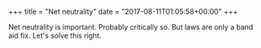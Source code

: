 +++
title = "Net neutrality"
date = "2017-08-11T01:05:58+00:00"
+++

Net neutrality is important. Probably critically so. But laws are only a band aid fix. Let's solve this right.
			